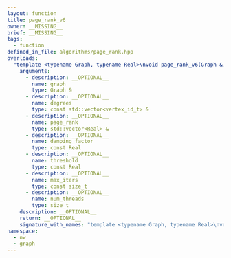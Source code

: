 ```yaml
---
layout: function
title: page_rank_v6
owner: __MISSING__
brief: __MISSING__
tags:
  - function
defined_in_file: algorithms/page_rank.hpp
overloads:
  "template <typename Graph, typename Real>\nvoid page_rank_v6(Graph &, const std::vector<vertex_id_t> &, std::vector<Real> &, const Real, const Real, const size_t, size_t)":
    arguments:
      - description: __OPTIONAL__
        name: graph
        type: Graph &
      - description: __OPTIONAL__
        name: degrees
        type: const std::vector<vertex_id_t> &
      - description: __OPTIONAL__
        name: page_rank
        type: std::vector<Real> &
      - description: __OPTIONAL__
        name: damping_factor
        type: const Real
      - description: __OPTIONAL__
        name: threshold
        type: const Real
      - description: __OPTIONAL__
        name: max_iters
        type: const size_t
      - description: __OPTIONAL__
        name: num_threads
        type: size_t
    description: __OPTIONAL__
    return: __OPTIONAL__
    signature_with_names: "template <typename Graph, typename Real>\nvoid page_rank_v6(Graph & graph, const std::vector<vertex_id_t> & degrees, std::vector<Real> & page_rank, const Real damping_factor, const Real threshold, const size_t max_iters, size_t num_threads)"
namespace:
  - nw
  - graph
---
```

